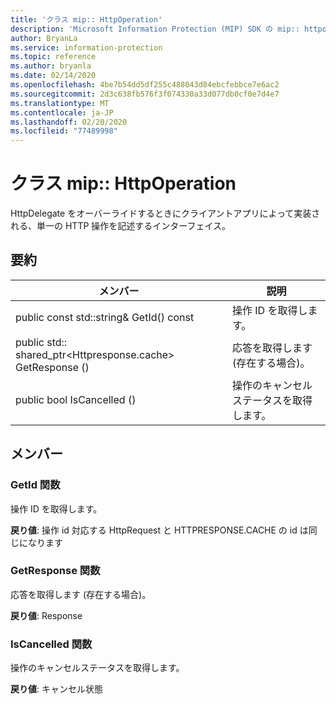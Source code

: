 ```yaml
---
title: 'クラス mip:: HttpOperation'
description: 'Microsoft Information Protection (MIP) SDK の mip:: httpoperation クラスについて説明します。'
author: BryanLa
ms.service: information-protection
ms.topic: reference
ms.author: bryanla
ms.date: 02/14/2020
ms.openlocfilehash: 4be7b54dd5df255c488043d84ebcfebbce7e6ac2
ms.sourcegitcommit: 2d3c638fb576f3f074330a33d077db0cf0e7d4e7
ms.translationtype: MT
ms.contentlocale: ja-JP
ms.lasthandoff: 02/20/2020
ms.locfileid: "77489998"
---
```

# <a name="class-miphttpoperation"></a>クラス mip:: HttpOperation 
HttpDelegate をオーバーライドするときにクライアントアプリによって実装される、単一の HTTP 操作を記述するインターフェイス。
  
## <a name="summary"></a>要約
 メンバー                        | 説明                                
--------------------------------|---------------------------------------------
public const std::string& GetId() const  |  操作 ID を取得します。
public std:: shared_ptr\<Httpresponse.cache\> GetResponse ()  |  応答を取得します (存在する場合)。
public bool IsCancelled ()  |  操作のキャンセルステータスを取得します。
  
## <a name="members"></a>メンバー
  
### <a name="getid-function"></a>GetId 関数
操作 ID を取得します。

  
**戻り値**: 操作 id 対応する HttpRequest と HTTPRESPONSE.CACHE の id は同じになります
  
### <a name="getresponse-function"></a>GetResponse 関数
応答を取得します (存在する場合)。

  
**戻り値**: Response
  
### <a name="iscancelled-function"></a>IsCancelled 関数
操作のキャンセルステータスを取得します。

  
**戻り値**: キャンセル状態